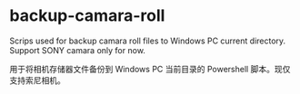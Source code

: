 # backup-camara-roll

Scrips used for backup camara roll files to Windows PC current directory. Support SONY camara only for now.

用于将相机存储器文件备份到 Windows PC 当前目录的 Powershell 脚本。现仅支持索尼相机。
